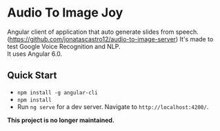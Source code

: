 # Audio To Image Joy

Angular client of application that auto generate slides from speech. (https://github.com/jonatascastro12/audio-to-image-server)
It's made to test Google Voice Recognition and NLP.  
It uses Angular 6.0.

## Quick Start
- `npm install -g angular-cli`  
- `npm install`  
- Run `ng serve` for a dev server. Navigate to `http://localhost:4200/`.

**This project is no longer maintained.**

